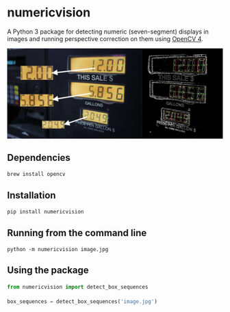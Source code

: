 # numericvision

A Python 3 package for detecting numeric (seven-segment) displays in images and running perspective correction on them
using [OpenCV 4](https://opencv.org).

![Demo](images/demo.png)

## Dependencies

```
brew install opencv
```

## Installation

```
pip install numericvision
```

## Running from the command line

```
python -m numericvision image.jpg
```

## Using the package

```python
from numericvision import detect_box_sequences

box_sequences = detect_box_sequences('image.jpg')
```
